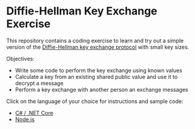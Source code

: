 # Diffie-Hellman Key Exchange Exercise

This repository contains a coding exercise to learn and try out a simple version of the
[Diffie-Hellman key exchange protocol](https://en.wikipedia.org/wiki/Diffie%E2%80%93Hellman_key_exchange) with small key sizes.

Objectives:
* Write some code to perform the key exchange using known values
* Calculate a key from an existing shared public value and use it to decrypt a message
* Perform a key exchange with another person an exchange messages

Click on the language of your choice for instructions and sample code:
* [C# / .NET Core](./c-sharp/README.md)
* [Node.js](./node/README.md)
